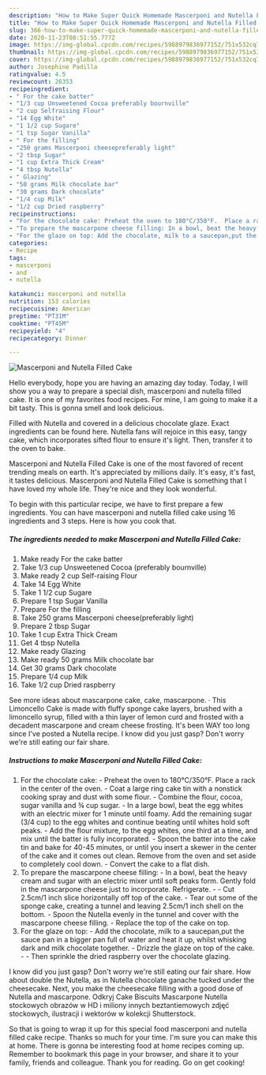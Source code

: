 ```yaml
---
description: "How to Make Super Quick Homemade Mascerponi and Nutella Filled Cake"
title: "How to Make Super Quick Homemade Mascerponi and Nutella Filled Cake"
slug: 366-how-to-make-super-quick-homemade-mascerponi-and-nutella-filled-cake
date: 2020-11-23T08:51:55.777Z
image: https://img-global.cpcdn.com/recipes/5988979836977152/751x532cq70/mascerponi-and-nutella-filled-cake-recipe-main-photo.jpg
thumbnail: https://img-global.cpcdn.com/recipes/5988979836977152/751x532cq70/mascerponi-and-nutella-filled-cake-recipe-main-photo.jpg
cover: https://img-global.cpcdn.com/recipes/5988979836977152/751x532cq70/mascerponi-and-nutella-filled-cake-recipe-main-photo.jpg
author: Josephine Padilla
ratingvalue: 4.5
reviewcount: 26353
recipeingredient:
- " For the cake batter"
- "1/3 cup Unsweetened Cocoa preferably bournville"
- "2 cup Selfraising Flour"
- "14 Egg White"
- "1 1/2 cup Sugare"
- "1 tsp Sugar Vanilla"
- " For the filling"
- "250 grams Mascerponi cheesepreferably light"
- "2 tbsp Sugar"
- "1 cup Extra Thick Cream"
- "4 tbsp Nutella"
- " Glazing"
- "50 grams Milk chocolate bar"
- "30 grams Dark chocolate"
- "1/4 cup Milk"
- "1/2 cup Dried raspberry"
recipeinstructions:
- "For the chocolate cake: Preheat the oven to 180°C/350°F.  Place a rack in the center of the oven. Coat a large ring cake tin with a nonstick cooking spray and dust with some flour. Combine the flour, cocoa, sugar vanilla and ¾ cup sugar. In a large bowl, beat the egg whites with an electric mixer for 1 minute until foamy.  Add the remaining sugar (3/4 cup) to the egg whites and continue beating until whites hold soft peaks. Add the flour mixture, to the egg whites, one third at a time, and mix until the batter is fully incorporated. Spoon the batter into the cake tin and bake for 40-45 minutes, or until you insert a skewer in the center of the cake and it comes out clean. Remove from the oven and set aside to completely cool down. Convert the cake to a flat dish."
- "To prepare the mascarpone cheese filling: In a bowl, beat the heavy cream and sugar with an electric mixer until soft peaks form.  Gently fold in the mascarpone cheese just to incorporate. Refrigerate.   Cut 2.5cm/1 inch slice horizontally off top of the cake. Tear out some of the sponge cake, creating a tunnel and leaving 2.5cm/1 inch shell on the bottom. Spoon the Nutella evenly in the tunnel and cover with the mascarpone cheese filling. Replace the top of the cake on top."
- "For the glaze on top: Add the chocolate, milk to a saucepan,put the sauce pan in a bigger pan full of water and heat it up, whilst whisking dark and milk chocolate together. Drizzle the glaze on top of the cake.  Then sprinkle the dried raspberry over the chocolate glazing."
categories:
- Recipe
tags:
- mascerponi
- and
- nutella

katakunci: mascerponi and nutella 
nutrition: 153 calories
recipecuisine: American
preptime: "PT31M"
cooktime: "PT45M"
recipeyield: "4"
recipecategory: Dinner

---
```



![Mascerponi and Nutella Filled Cake](https://img-global.cpcdn.com/recipes/5988979836977152/751x532cq70/mascerponi-and-nutella-filled-cake-recipe-main-photo.jpg)

Hello everybody, hope you are having an amazing day today. Today, I will show you a way to prepare a special dish, mascerponi and nutella filled cake. It is one of my favorites food recipes. For mine, I am going to make it a bit tasty. This is gonna smell and look delicious.

Filled with Nutella and covered in a delicious chocolate glaze. Exact ingredients can be found here. Nutella fans will rejoice in this easy, tangy cake, which incorporates sifted flour to ensure it&#39;s light. Then, transfer it to the oven to bake.

Mascerponi and Nutella Filled Cake is one of the most favored of recent trending meals on earth. It's appreciated by millions daily. It's easy, it's fast, it tastes delicious. Mascerponi and Nutella Filled Cake is something that I have loved my whole life. They're nice and they look wonderful.


To begin with this particular recipe, we have to first prepare a few ingredients. You can have mascerponi and nutella filled cake using 16 ingredients and 3 steps. Here is how you cook that.

<!--inarticleads1-->

##### The ingredients needed to make Mascerponi and Nutella Filled Cake:

1. Make ready  For the cake batter
1. Take 1/3 cup Unsweetened Cocoa (preferably bournville)
1. Make ready 2 cup Self-raising Flour
1. Take 14 Egg White
1. Take 1 1/2 cup Sugare
1. Prepare 1 tsp Sugar Vanilla
1. Prepare  For the filling
1. Take 250 grams Mascerponi cheese(preferably light)
1. Prepare 2 tbsp Sugar
1. Take 1 cup Extra Thick Cream
1. Get 4 tbsp Nutella
1. Make ready  Glazing
1. Make ready 50 grams Milk chocolate bar
1. Get 30 grams Dark chocolate
1. Prepare 1/4 cup Milk
1. Take 1/2 cup Dried raspberry


See more ideas about mascarpone cake, cake, mascarpone. · This Limoncello Cake is made with fluffy sponge cake layers, brushed with a limoncello syrup, filled with a thin layer of lemon curd and frosted with a decadent mascarpone and cream cheese frosting. It&#39;s been WAY too long since I&#39;ve posted a Nutella recipe. I know did you just gasp? Don&#39;t worry we&#39;re still eating our fair share. 

<!--inarticleads2-->

##### Instructions to make Mascerponi and Nutella Filled Cake:

1. For the chocolate cake: - Preheat the oven to 180°C/350°F.  Place a rack in the center of the oven. - Coat a large ring cake tin with a nonstick cooking spray and dust with some flour. - Combine the flour, cocoa, sugar vanilla and ¾ cup sugar. - In a large bowl, beat the egg whites with an electric mixer for 1 minute until foamy.  Add the remaining sugar (3/4 cup) to the egg whites and continue beating until whites hold soft peaks. - Add the flour mixture, to the egg whites, one third at a time, and mix until the batter is fully incorporated. - Spoon the batter into the cake tin and bake for 40-45 minutes, or until you insert a skewer in the center of the cake and it comes out clean. Remove from the oven and set aside to completely cool down. - Convert the cake to a flat dish.
1. To prepare the mascarpone cheese filling: - In a bowl, beat the heavy cream and sugar with an electric mixer until soft peaks form.  Gently fold in the mascarpone cheese just to incorporate. Refrigerate. -   - Cut 2.5cm/1 inch slice horizontally off top of the cake. - Tear out some of the sponge cake, creating a tunnel and leaving 2.5cm/1 inch shell on the bottom. - Spoon the Nutella evenly in the tunnel and cover with the mascarpone cheese filling. - Replace the top of the cake on top.
1. For the glaze on top: - Add the chocolate, milk to a saucepan,put the sauce pan in a bigger pan full of water and heat it up, whilst whisking dark and milk chocolate together. - Drizzle the glaze on top of the cake. -  - Then sprinkle the dried raspberry over the chocolate glazing.


I know did you just gasp? Don&#39;t worry we&#39;re still eating our fair share. How about double the Nutella, as in Nutella chocolate ganache tucked under the cheesecake. Next, you make the cheesecake filling with a good dose of Nutella and mascarpone. Odkryj Cake Biscuits Mascarpone Nutella stockowych obrazów w HD i miliony innych beztantiemowych zdjęć stockowych, ilustracji i wektorów w kolekcji Shutterstock. 

So that is going to wrap it up for this special food mascerponi and nutella filled cake recipe. Thanks so much for your time. I'm sure you can make this at home. There is gonna be interesting food at home recipes coming up. Remember to bookmark this page in your browser, and share it to your family, friends and colleague. Thank you for reading. Go on get cooking!
